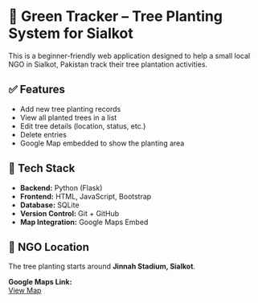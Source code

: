# 🌳 Green Tracker – Tree Planting System for Sialkot

This is a beginner-friendly web application designed to help a small local NGO in Sialkot, Pakistan track their tree plantation activities.

## ✅ Features

- Add new tree planting records
- View all planted trees in a list
- Edit tree details (location, status, etc.)
- Delete entries
- Google Map embedded to show the planting area

## 🔧 Tech Stack

- **Backend:** Python (Flask)
- **Frontend:** HTML, JavaScript, Bootstrap
- **Database:** SQLite
- **Version Control:** Git + GitHub
- **Map Integration:** Google Maps Embed

## 📍 NGO Location

The tree planting starts around **Jinnah Stadium, Sialkot**.

**Google Maps Link:**  
[View Map](https://www.google.com/maps?q=jinnah+stadium+sialkot)



